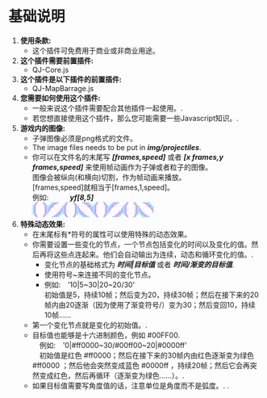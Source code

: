 # 基础说明
1. **使用条款:**   
    - 这个插件可免费用于商业或非商业用途。
2. **这个插件需要前置插件:**
    - QJ-Core.js
3. **这个插件是以下插件的前置插件:**   
    - QJ-MapBarrage.js
4. **您需要如何使用这个插件:**
    - 一般来说这个插件需要配合其他插件一起使用。.
    - 若您想直接使用这个插件，那么您可能需要一些Javascript知识。.
5. **游戏内的图像:**   
    - 子弹图像必须是png格式的文件。
    - The image files needs to be put in ***img/projectiles***.
    - 你可以在文件名的末尾写 ***[frames,speed]*** 或者 ***[x frames,y frames,speed]*** 来使用帧动画作为子弹或者粒子的图像。   
      图像会被纵向(和横向)切割，作为帧动画来播放。   
      [frames,speed]就相当于[frames,1,speed]。   
      例如:&emsp;&emsp;&emsp;***yf[8,5]***   
      ![](img/1/yf[8,5].png)
6. **特殊动态效果:**   
    - 在末尾标有*符号的属性可以使用特殊的动态效果。
    - 你需要设置一些变化的节点，一个节点包括变化的时间以及变化的值。然后再将这些点连起来。他们会自动输出为连续，动态和循环变化的值。.
        - 变化节点的基础格式为 ***时间|目标值*** 或者 ***时间/渐变的目标值***.
        - 使用符号~来连接不同的变化节点。   
        - 例如:&emsp;'10|5\~30|20\~20/30'   
        初始值是5，持续10帧；然后变为20，持续30帧；然后在接下来的20帧内由20逐渐（因为使用了渐变符号/）变为30；然后变回10，持续10帧......
    - 第一个变化节点就是变化的初始值。.   
    - 目标值也能够是十六进制颜色，例如 #00FF00.   
        &emsp;例如:&emsp;'0|#ff0000\~30/#00ff00\~20|#0000ff'   
        &emsp;初始值是红色 #ff0000；然后在接下来的30帧内由红色逐渐变为绿色 #ff0000 ；然后他会突然变成蓝色 #0000ff ，持续20帧；然后它会再突然变成红色，然后再循环（逐渐变为绿色......）。.
    - 如果目标值需要写角度值的话，注意单位是角度而不是弧度。.
        .
